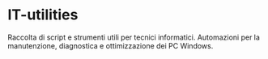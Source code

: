 # IT-utilities
Raccolta di script e strumenti utili per tecnici informatici. Automazioni per la manutenzione, diagnostica e ottimizzazione dei PC Windows.
